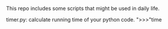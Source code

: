 This repo includes some scripts that might be used in daily life.


timer.py:
calculate running time of your python code.
">>>"time
